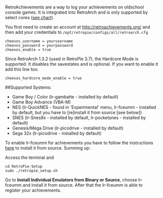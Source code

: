 RetroAchievements are a way to log your achievements on oldschool console games. It is integrated into RetroArch and is only supported by select cores ([see chart](https://github.com/RetroPie/RetroPie-Setup/wiki/RetroAchievements/_edit#supported-systems)).

You first need to create an account at http://retroachievements.org/ and then add your credentials to `/opt/retropie/configs/all/retroarch.cfg`

```
cheevos_username = yourusername
cheevos_password = yourpassword
cheevos_enable = true
```

Since RetroArch 1.3.2 (used in RetroPie 3.7), the Hardcore Mode is supported. It disables the savestates and is optional. If you want to enable it add this line too:

```
cheevos_hardcore_mode_enable = true
```

##Supported Systems:

* Game Boy / Color (lr-gambatte - installed by default)  
* Game Boy Advance (VBA-M)  
* NES (lr-QuickNES - found in 'Experimental' menu, lr-fceumm - installed by default, but you have to [re]install it from source [see below])
* SNES (lr-Snes9x - installed by default, lr-pocketsnes - installed by default)  
* Genesis/Mega Drive (lr-picodrive - installed by default)  
* Sega 32x (lr-picodrive - installed by default)

To enable lr-fceumm for achievements you have to follow the instructions [here](https://github.com/retropie/RetroPie-Setup/wiki/Updating-RetroPie) to install it from source. Summing up:

Access the terminal and
```
cd RetroPie-Setup
sudo ./retropie_setup.sh
```
Go to **Install Individual Emulators from Binary or Source**, choose lr-fceumm and install it from source. After that the lr-fceumm is able to register your achievements.